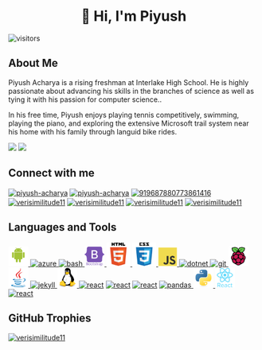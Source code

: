 <h1 align="center">👋 Hi, I'm Piyush</h1>

![visitors](https://visitor-badge.laobi.icu/badge?page_id=Verisimilitude11.Verisimilitude11)

<h2 align-"left">About Me</h2>

Piyush Acharya is a rising freshman at Interlake High School. He is highly passionate about advancing his skills in the branches of science as well as tying it with his passion for computer science..

In his free time, Piyush enjoys playing tennis competitively, swimming, playing the piano, and exploring the extensive Microsoft trail system near his home with his family through languid bike rides.

<p align="left">
  <img height="150em" src="https://github-readme-stats.vercel.app/api?username=Verisimilitude11&count_private=trueshow_icons=true&theme=tokyonight&border_radius=15" />
  <img height="150em" src="https://github-readme-stats.vercel.app/api/top-langs/?username=Verisimilitude11&layout=compact&langs_count=15&border_color=fff&&theme=tokyonight&border_radius=11" />
</p>

<h2 align="left">Connect with me</h2>
<p align="left">
  <a href="https://linkedin.com/in/piyush-acharya" target="blank"><img align="center" src="https://raw.githubusercontent.com/rahuldkjain/github-profile-readme-generator/master/src/images/icons/Social/linked-in-alt.svg" alt="piyush-acharya" height="30" width="40" /></a>
  <a href="https://www.piyushacharya.com/" target="blank"><img align="center" src="https://openclipart.org/image/2400px/svg_to_png/86401/provider-internet.png" alt="piyush-acharya" height="40" width="40" /></a>
  <a href="https://discord.gg/919687880773861416" target="blank"><img align="center" src="https://clipground.com/images/discord-icon-png-4.png" alt="919687880773861416" width="40" /></a>
  <a href="https://verisimilitude11.blogspot.com/" target="blank"><img align="center" src="https://logodownload.org/wp-content/uploads/2018/02/blogger-logo-icon-3.png" alt="verisimilitude11" height="35" width="35" /></a>
  <a href="https://dev.to/verisimilitude11" target="blank"><img align="center" src="https://dev-to-uploads.s3.amazonaws.com/uploads/logos/resized_logo_UQww2soKuUsjaOGNB38o.png" alt="verisimilitude11" height="30" width="40" /></a>
  <a href="https://codepen.io/verisimilitude11" target="blank"><img align="center" src="https://raw.githubusercontent.com/rahuldkjain/github-profile-readme-generator/master/src/images/icons/Social/codepen.svg" alt="verisimilitude11" height="30" width="40" /></a>
  <a href="https://codesandbox.com/verisimilitude11" target="blank"><img align="center" src="https://raw.githubusercontent.com/rahuldkjain/github-profile-readme-generator/master/src/images/icons/Social/codesandbox.svg" alt="verisimilitude11" height="30" width="40" /></a>

</p>

<h2 align="left">Languages and Tools</h2>
<p align="left"> 
  <a href="https://developer.android.com" target="_blank" > <img src="https://raw.githubusercontent.com/devicons/devicon/master/icons/android/android-original-wordmark.svg" alt="android" width="40" height="40"/> </a>
  <a href="https://azure.microsoft.com/en-in/" target="_blank" > <img src="https://swimburger.net/media/fbqnp2ie/azure.svg" alt="azure" width="40" height="40"/> </a>
  <a href="https://www.gnu.org/software/bash/" target="_blank" > <img src="https://keestalkstech.com/wp-content/uploads/2019/08/bash-logo-300x300.png" alt="bash" width="40" height="40"/> </a> 
  <a href="https://getbootstrap.com" target="_blank" > <img src="https://raw.githubusercontent.com/devicons/devicon/master/icons/bootstrap/bootstrap-plain-wordmark.svg" alt="bootstrap" width="40" height="40"/> </a>
  <a href="https://www.w3.org/html/" target="_blank" > <img src="https://raw.githubusercontent.com/devicons/devicon/master/icons/html5/html5-original-wordmark.svg" alt="html5" width="48" height="48"/> </a>
  <a href="https://www.w3schools.com/css/" target="_blank" > <img src="https://raw.githubusercontent.com/devicons/devicon/master/icons/css3/css3-original-wordmark.svg" alt="css3" width="48" height="48"/> </a>
  <a href="https://developer.mozilla.org/en-US/docs/Web/JavaScript" target="_blank" > <img src="https://raw.githubusercontent.com/devicons/devicon/master/icons/javascript/javascript-original.svg" alt="javascript" width="38" height="38"/> </a> 
  <a href="https://dotnet.microsoft.com/" target="_blank" > <img src="https://th.bing.com/th/id/R.6418f7bfd00a63bdebd4cd4cfb550c66?rik=s9rVi8srZAiq2g&riu=http%3a%2f%2fwww.santiagomontesinos.com%2fcontent%2fimages%2f2016%2f03%2fnetlogo-1.png&ehk=EzXxCzKW3VcpV4OXaY1ruJWwjkmo7hBNPSY20RnDwgk%3d&risl=&pid=ImgRaw&r=0&sres=1&sresct=1" alt="dotnet" width="43" height="43"/> </a> 
  <a href="https://git-scm.com/" target="_blank" > <img src="https://www.vectorlogo.zone/logos/git-scm/git-scm-icon.svg" alt="git" width="40" height="40"/> </a> 
  <a href="https://www.raspberrypi.org/" target="_blank" ><img src="https://raw.githubusercontent.com/devicons/devicon/master/icons/raspberrypi/raspberrypi-original.svg" alt="react" width="40" height="40"/></a> 
  <a href="https://www.java.com" target="_blank" > <img src="https://raw.githubusercontent.com/devicons/devicon/master/icons/java/java-original.svg" alt="java" width="40" height="40"/> </a> 
  <a href="https://jekyllrb.com/" target="_blank" > <img src="https://www.vectorlogo.zone/logos/jekyllrb/jekyllrb-icon.svg" alt="jekyll" width="40" height="40"/> </a> 
  <a href="https://www.linux.org/" target="_blank" > <img src="https://raw.githubusercontent.com/devicons/devicon/master/icons/linux/linux-original.svg" alt="linux" width="40" height="40"/> </a> </a> 
  <a href="https://www.bluej.org/" target="_blank" ><img src="https://www.freeiconspng.com/uploads/bluej-icon-png-0.png" alt="react" width="40" height="40"/></a>
  <a href="https://code.visualstudio.com/" target="_blank" ><img src="https://raw.githubusercontent.com/yurijserrano/Github-Profile-Readme-Logos/master/text%20editors/vscode.svg" alt="react" width="40" height="40"/></a>
  <a href="https://visualstudio.com/" target="_blank" ><img src="https://pics.computerbase.de/9/9/2/3/0-e36f805671c3b980/logo-192.2833764d.png" alt="react" width="40" height="40"/></a> 
  <a href="https://pandas.pydata.org/" target="_blank" > <img src="https://asset.jarombek.com/logos/pandas.png" alt="pandas" width="40" height="40"/> </a> 
  <a href="https://www.python.org" target="_blank" > <img src="https://raw.githubusercontent.com/devicons/devicon/master/icons/python/python-original.svg" alt="python" width="40" height="40"/> </a> 
  <a href="https://reactjs.org/" target="_blank" > <img src="https://raw.githubusercontent.com/devicons/devicon/master/icons/react/react-original-wordmark.svg" alt="react" width="40" height="40"/> </a> 
  <a href="https://www.eclipse.org/ide/" target="_blank" ><img src="https://cdn.freebiesupply.com/logos/large/2x/eclipse-11-logo-png-transparent.png" alt="react" width="40" height="40"/></a> </p>
  
  <h2>GitHub Trophies</h2>
  <p align="left"> <a href="https://github.com/ryo-ma/github-profile-trophy"><img src="https://github-profile-trophy.vercel.app/?username=verisimilitude11&theme=tokyonight&border_radius=15" alt="verisimilitude11" /></a></p>
